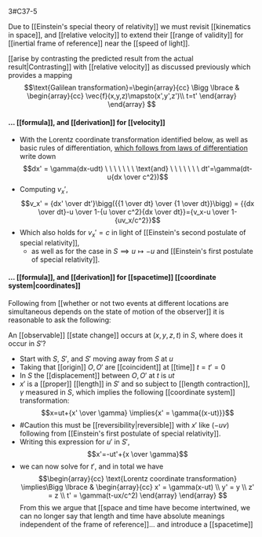 3#C37-5

Due to [[Einstein's special theory of relativity]] we must revisit [[kinematics in space]], and [[relative velocity]] to extend their [[range of validity]] for [[inertial frame of reference]] near the [[speed of light]].

[[arise by contrasting the predicted result from the actual result|Contrasting]] with [[relative velocity]] as discussed previously which provides a mapping $$\text{Galilean transformation}=\begin{array}{cc}
  \Bigg \lbrace & 
    \begin{array}{cc}
      \vec{f}(x,y,z)\mapsto(x',y',z')\\
      t=t'
    \end{array}
\end{array}
$$
#### ... [[formula]], and [[derivation]] for [[velocity]]
 - With the Lorentz coordinate transformation identified below, as well as basic rules of differentiation, [which follows from laws of differentiation](obsidian://open?vault=Calculus%20Review&file=Function%20Calculus%2FObjects%2Fdifferentials) write down $$dx' = \gamma(dx-udt) \ \ \ \ \ \ \ \text{and} \ \ \ \ \ \ \ dt'=\gamma(dt-u{dx \over c^2})$$
 - Computing $v_x'$, $$v_x' = {dx' \over dt'}\bigg({{1 \over dt} \over {1 \over dt}}\bigg) = {{dx \over dt}-u \over 1-{u \over c^2}{dx \over dt}}={v_x-u \over 1-{uv_x/c^2}}$$
 - Which also holds for $v_x'=c$ in light of [[Einstein's second postulate of special relativity]],
	 - as well as for the case in $S\implies u \mapsto -u$ and [[Einstein's first postulate of special relativity]].

#### ... [[formula]], and [[derivation]] for [[spacetime]] [[coordinate system|coordinates]]
Following from [[whether or not two events at different locations are simultaneous depends on the state of motion of the observer]] it is reasonable to ask the following:

An [[observable]] [[state change]] occurs at $(x,y,z,t)$ in $S$, where does it occur in $S'$?

- Start with $S$, $S'$, and $S'$ moving away from $S$ at $u$
- Taking that [[origin]] $O, O'$ are [[coincident]] at [[time]] $t=t'=0$
- In $S$ the [[displacement]] between $O, O'$ at $t$ is $ut$
- $x'$ is a [[proper]] [[length]] in $S'$ and so subject to [[length contraction]], $\gamma$ measured in $S$, which implies the following [[coordinate system]] transformation: $$x=ut+{x' \over \gamma} \implies{x' = \gamma{(x-ut)}}$$
- #Caution this must be [[reversibility|reversible]] with $x' \text{ like } (-uv)$  following from [[Einstein's first postulate of special relativity]].
- Writing this expression for $u'$ in $S'$, $$x'=-ut'+{x \over \gamma}$$
- we can now solve for $t'$, and in total we have $$\begin{array}{cc}
  \text{Lorentz coordinate transformation} \implies\Bigg \lbrace & 
    \begin{array}{cc}
      x' = \gamma(x-ut) \\
      y' = y \\
      z' = z \\
      t' = \gamma(t-ux/c^2)
    \end{array}
\end{array}
$$
From this we argue that [[space and time have become intertwined, we can no longer say that length and time have absolute meanings independent of the frame of reference]]... and introduce a [[spacetime]]